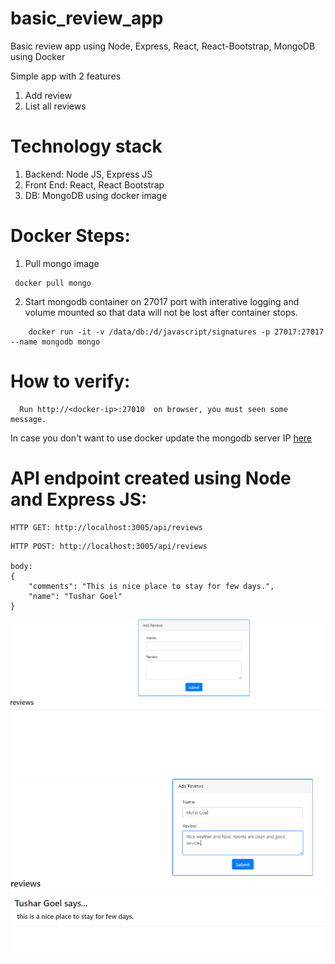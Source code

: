 # basic_review_app

<p> Basic review app using Node, Express, React, React-Bootstrap, MongoDB using Docker </p>

Simple app with 2 features
  1. Add review
  2. List all reviews
  
# Technology stack
  1) Backend: Node JS, Express JS
  2) Front End: React, React Bootstrap
  3) DB: MongoDB using docker image

# Docker Steps:
1) Pull mongo image
```
 docker pull mongo
```
2) Start mongodb container on 27017 port with interative logging and volume mounted so that data will not be lost after container stops.

```
    docker run -it -v /data/db:/d/javascript/signatures -p 27017:27017 --name mongodb mongo
```
    
# How to verify:
```
  Run http://<docker-ip>:27010  on browser, you must seen some message.
 ```
 
 In case you don't want to use docker update the mongodb server IP [here](https://github.com/tushargoel86/basic_review_app/blob/master/backend/src/.env)
 
 
 
# API endpoint created using Node and Express JS:
``` 
HTTP GET: http://localhost:3005/api/reviews
```

```
HTTP POST: http://localhost:3005/api/reviews

body:
{
    "comments": "This is nice place to stay for few days.",
    "name": "Tushar Goel"
}
```  
 
![](https://github.com/tushargoel86/basic_review_app/blob/master/images/basic.PNG)
![](https://github.com/tushargoel86/basic_review_app/blob/master/images/comment1.PNG)

    
